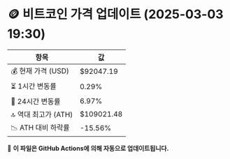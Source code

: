 # 🪙 비트코인 가격 업데이트 (2025-03-03 19:30)

| 항목                | 값 |
|--------------------|----------------|
| 💰 현재 가격 (USD) | $92047.19 |
| ⏳ 1시간 변동률    | 0.29% |
| 📆 24시간 변동률   | 6.97% |
| 🔝 역대 최고가 (ATH) | $109021.48 |
| 📉 ATH 대비 하락률 | -15.56% |

🔄 **이 파일은 GitHub Actions에 의해 자동으로 업데이트됩니다.**
